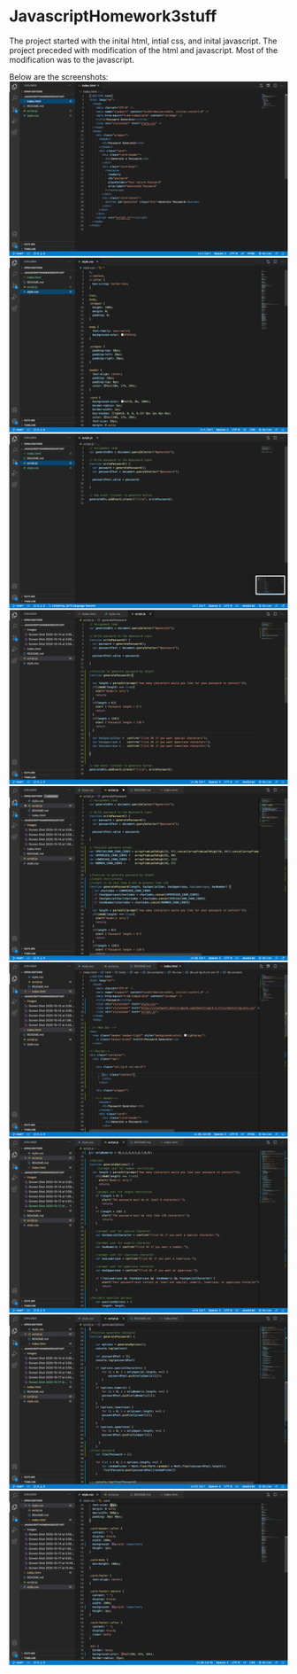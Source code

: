 # JavascriptHomework3stuff
The project started with the inital html, intial css, and inital javascript.
The project preceded with modification of the html and javascript.  Most of the modification was to the javascript.  

Below are the screenshots:
![](images/Screen%20Shot%202020-10-14%20at%203.59.39%20PM.png)
![](images/Screen%20Shot%202020-10-14%20at%203.59.51%20PM.png)
![](images/Screen%20Shot%202020-10-14%20at%203.59.56%20PM.png)
![](images/Screen%20Shot%202020-10-15%20at%201.56.33%20PM.png)
![](images/Screen%20Shot%202020-10-17%20at%204.34.19%20PM.png)
![](images/Screen%20Shot%202020-10-17%20at%209.50.03%20PM.png)
![](images/Screen%20Shot%202020-10-17%20at%2010.44.38%20PM.png)
![](images/Screen%20Shot%202020-10-17%20at%2010.44.59%20PM.png)
![](images/Screen%20Shot%202020-10-17%20at%2011.51.23%20PM.png)
